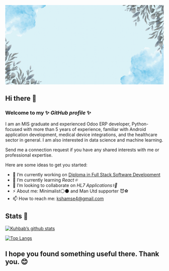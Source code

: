 ![](/media/banner.gif)


## Hi there 👋 
### Welcome to my ✨ _GitHub profile_ ✨
I am an MIS graduate and experienced Odoo ERP developer, Python-focused with more than 5 years of experience, familiar with Android application development, medical device integrations, and the healthcare sector in general. I am also interested in data science and machine learning.

Send me a connection request if you have any shared interests with me or professional expertise.

Here are some ideas to get you started:

- 🔭 I’m currently working on [Diploma in Full Stack
Software Development](https://codeinstitute.net/full-stack-software-development-diploma/)
- 🌱 I’m currently learning _React⚛️_
- 👯 I’m looking to collaborate on _HL7 Applications⚕️🏥_
- ⚡ About me: Minimalist⚪⚫ and Man Utd supporter 😈⚽
- 📫 How to reach me: kshamse4@gmail.com

## Stats 🧮 

[![Kuhbab’s github stats](https://github-readme-stats.vercel.app/api?username=kshamse)](https://github.com/kshamse)

[![Top Langs](https://github-readme-stats.vercel.app/api/top-langs/?username=kshamse&layout=compact)](https://github.com/kshamse)

## I hope you found something useful there. Thank you. 😊